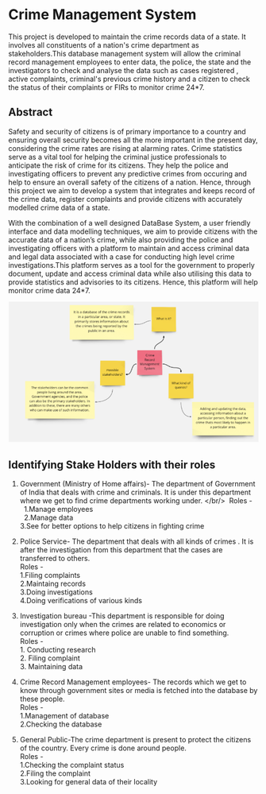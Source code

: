 #                 Crime Management System

This project is developed to maintain the crime records data of a state. It involves all constituents of a nation's crime department as stakeholders.This database management system will allow the criminal record management employees to enter data, the police, the state and the investigators to check and analyse the data such as cases registered , active complaints, criminal's previous crime history and a citizen to check the status of their complaints or FIRs to monitor crime 24*7.

## Abstract

Safety and security of citizens is of primary importance to a country and ensuring overall security becomes all the more important in the present day, considering the crime rates are rising at alarming rates. Crime statistics serve as a vital tool for helping the criminal justice professionals to anticipate the risk of crime for its citizens. They help the police and investigating officers to prevent any predictive crimes from occuring and help to ensure an overall safety of the citizens of a nation. Hence, through this project we aim to develop a system that integrates and keeps record of the crime data, register complaints and provide citizens with accurately modelled crime data of a state.


With the combination of a well designed DataBase System, a user friendly interface and data modelling techniques, we aim to provide citizens with the accurate data of a nation’s crime, while also providing the police and investigating officers with a platform to maintain and access criminal data and legal data associated with a case for conducting high level crime investigations.This platform serves as a tool for the government to properly document, update and access criminal data while also utilising this data to provide statistics and advisories to its citizens. Hence, this platform will help monitor crime data 24*7.

![Project Summary](readme_images/img1.png?raw=true)

## Identifying Stake Holders with their roles

1. Government (Ministry of Home affairs)- The department of Government of India that deals with crime and criminals. It is under this department where we get to find crime departments working under. </br/>
&nbsp;Roles - <br/>
&nbsp;&nbsp;1.Manage employees <br/>
&nbsp;&nbsp;2.Manage data <br/>
        3.See for better options to help citizens in fighting crime
    
2. Police Service- The department that deals with all kinds of crimes . It is after the investigation from this department that the cases  are transferred to others.<br/>
    Roles - <br/>
        1.Filing complaints<br/>
        2.Maintaing records<br/>
        3.Doing investigations<br/>
        4.Doing verifications of various kinds<br/>

3. Investigation bureau -This department is responsible for doing investigation only when the crimes are related to economics or corruption or crimes where police are unable to find something.<br/>
    Roles - <br/>
        1. Conducting research<br/>
        2. Filing complaint<br/>
        3. Maintaining data<br/>
4. Crime Record Management employees- The records which we get to know through government sites or media is fetched into the database by these people.<br/>
    Roles - <br/>
        1.Management of database <br/>
        2.Checking the database <br/>
5. General Public-The crime department is present to protect the citizens of the country. Every crime is done around people.<br/>
    Roles - <br/>
        1.Checking the complaint status <br/>
        2.Filing the complaint <br/>
        3.Looking for general data of their locality <br/>


        



